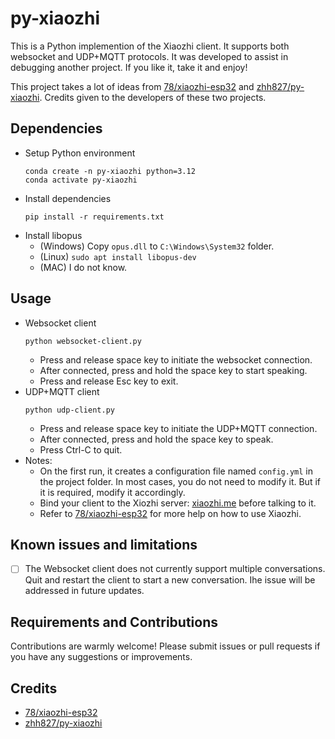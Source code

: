 # py-xiaozhi
This is a Python implemention of the Xiaozhi client. It supports both websocket and UDP+MQTT protocols. It was developed to assist in debugging another project. If you like it, take it and enjoy!

This project takes a lot of ideas from [78/xiaozhi-esp32](https://github.com/78/xiaozhi-esp32) and [zhh827/py-xiaozhi](https://github.com/zhh827/py-xiaozhi). Credits given to the developers of these two projects.

## Dependencies
* Setup Python environment
  ```
  conda create -n py-xiaozhi python=3.12
  conda activate py-xiaozhi
  ```
* Install dependencies
  ```
  pip install -r requirements.txt
  ```
* Install libopus
  * (Windows) Copy `opus.dll` to `C:\Windows\System32` folder.
  * (Linux) `sudo apt install libopus-dev`
  * (MAC) I do not know.

## Usage
* Websocket client
  ```
  python websocket-client.py
  ```
  * Press and release space key to initiate the websocket connection.
  * After connected, press and hold the space key to start speaking.
  * Press and release Esc key to exit.
* UDP+MQTT client
  ```
  python udp-client.py
  ```
  * Press and release space key to initiate the UDP+MQTT connection.
  * After connected, press and hold the space key to speak.
  * Press Ctrl-C to quit.
* Notes:
  * On the first run, it creates a configuration file named `config.yml` in the project folder. In most cases, you do not need to modify it. But if it is required, modify it accordingly.
  * Bind your client to the Xiozhi server: [xiaozhi.me](https://xiaozhi.me/) before talking to it.
  * Refer to [78/xiaozhi-esp32](https://github.com/78/xiaozhi-esp32) for more help on how to use Xiaozhi.
## Known issues and limitations
 - [ ] The Websocket client does not currently support multiple conversations. Quit and restart the client to start a new conversation. Ihe issue will be addressed in future updates.

## Requirements and Contributions
Contributions are warmly welcome! Please submit issues or pull requests if you have any suggestions or improvements.

## Credits
 * [78/xiaozhi-esp32](https://github.com/78/xiaozhi-esp32)
 * [zhh827/py-xiaozhi](https://github.com/zhh827/py-xiaozhi)
